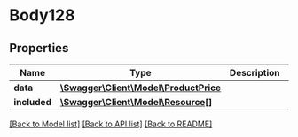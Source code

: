 # Body128

## Properties
Name | Type | Description | Notes
------------ | ------------- | ------------- | -------------
**data** | [**\Swagger\Client\Model\ProductPrice**](ProductPrice.md) |  | [optional] 
**included** | [**\Swagger\Client\Model\Resource[]**](Resource.md) |  | [optional] 

[[Back to Model list]](../../README.md#documentation-for-models) [[Back to API list]](../../README.md#documentation-for-api-endpoints) [[Back to README]](../../README.md)

